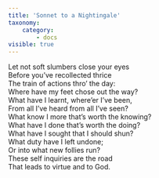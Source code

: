 ```yaml
---
title: 'Sonnet to a Nightingale'
taxonomy:
    category:
        - docs
visible: true
---
```


Let not soft slumbers close your eyes  
Before you’ve recollected thrice  
The train of actions thro’ the day:  
Where have my feet chose out the way?  
What have I learnt, where’er I’ve been,  
From all I’ve heard from all I’ve seen?  
What know I more that’s worth the knowing?  
What have I done that’s worth the doing?  
What have I sought that I should shun?  
What duty have I left undone;  
Or into what new follies run?  
These self inquiries are the road  
That leads to virtue and to God.  
